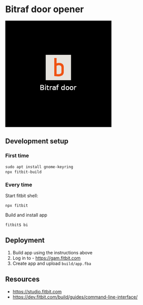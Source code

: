# Bitraf door opener

![](screenshots/start.png)

## Development setup

### First time
```
sudo apt install gnome-keyring
npx fitbit-build
```

### Every time

Start fitbit shell:
```shell
npx fitbit
```

Build and install app
```shell
fitbit$ bi
```

## Deployment
1. Build app using the instructions above
2. Log in to - https://gam.fitbit.com
3. Create app and upload `build/app.fba`


## Resources
- https://studio.fitbit.com
- https://dev.fitbit.com/build/guides/command-line-interface/
